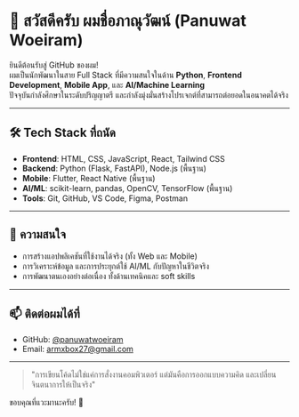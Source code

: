 # 👋 สวัสดีครับ ผมชื่อภาณุวัฒน์ (Panuwat Woeiram)

ยินดีต้อนรับสู่ GitHub ของผม!  
ผมเป็นนักพัฒนาในสาย Full Stack ที่มีความสนใจในด้าน **Python**, **Frontend Development**, **Mobile App**, และ **AI/Machine Learning**  
ปัจจุบันกำลังศึกษาในระดับปริญญาตรี และกำลังมุ่งมั่นสร้างโปรเจกต์ที่สามารถต่อยอดในอนาคตได้จริง

---

## 🛠️ Tech Stack ที่ถนัด
- **Frontend**: HTML, CSS, JavaScript, React, Tailwind CSS
- **Backend**: Python (Flask, FastAPI), Node.js (พื้นฐาน)
- **Mobile**: Flutter, React Native (พื้นฐาน)
- **AI/ML**: scikit-learn, pandas, OpenCV, TensorFlow (พื้นฐาน)
- **Tools**: Git, GitHub, VS Code, Figma, Postman

---

## 🎯 ความสนใจ
- การสร้างแอปพลิเคชันที่ใช้งานได้จริง (ทั้ง Web และ Mobile)
- การวิเคราะห์ข้อมูล และการประยุกต์ใช้ AI/ML กับปัญหาในชีวิตจริง
- การพัฒนาตนเองอย่างต่อเนื่อง ทั้งด้านเทคนิคและ soft skills

---

## 📫 ติดต่อผมได้ที่
- GitHub: [@panuwatwoeiram](https://github.com/panuwatwoeiram)
- Email: armxbox27@gmail.com 

---

> "การเขียนโค้ดไม่ใช่แค่การสั่งงานคอมพิวเตอร์ แต่มันคือการออกแบบความคิด และเปลี่ยนจินตนาการให้เป็นจริง"

ขอบคุณที่แวะมานะครับ! 🙌
